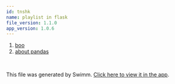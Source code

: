 ```yaml
---
id: tnshk
name: playlist in flask
file_version: 1.1.0
app_version: 1.0.6
---
```


<!-- Steps - Do not remove this comment -->
1. [boo](boo.ion4l.sw.md)
2. [about pandas ](https://app.swimm.io/repos/Z2l0aHViJTNBJTNBcGFuZGFzJTNBJTNBbmFkYXYtc3dpbW0=/docs/9x3gj)


<br/>

This file was generated by Swimm. [Click here to view it in the app](https://app.swimm.io/repos/Z2l0aHViJTNBJTNBZmxhc2slM0ElM0FuYWRhdi1zd2ltbQ==/playlists/tnshk).
